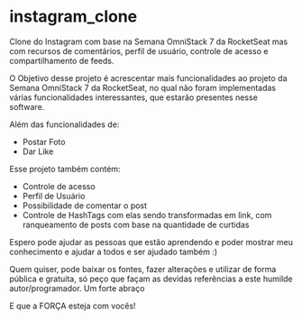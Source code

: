 # instagram_clone
Clone do Instagram com base na Semana OmniStack 7 da RocketSeat mas com recursos de comentários, perfil de usuário, controle de acesso e compartilhamento de feeds.

O Objetivo desse projeto é acrescentar mais funcionalidades ao projeto da Semana OmniStack 7 da RocketSeat, no qual não foram implementadas várias funcionalidades interessantes, que estarão presentes nesse software.

Além das funcionalidades de:
* Postar Foto
* Dar Like

Esse projeto também contém:

* Controle de acesso
* Perfil de Usuário
* Possibilidade de comentar o post
* Controle de HashTags com elas sendo transformadas em link, com ranqueamento de posts com base na quantidade de curtidas

Espero pode ajudar as pessoas que estão aprendendo e poder mostrar meu conhecimento e ajudar a todos e ser ajudado também :)

Quem quiser, pode baixar os fontes, fazer alterações e utilizar de forma pública e gratuita, só peço que façam as devidas referências a este humilde autor/programador.
Um forte abraço 

E que a FORÇA esteja com vocês!
